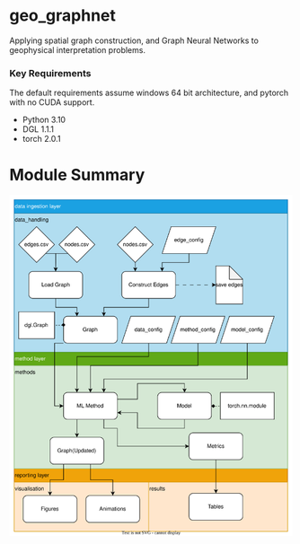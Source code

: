 # geo_graphnet
Applying spatial graph construction, and Graph Neural Networks to geophysical interpretation problems. 


### Key Requirements
The default requirements assume windows 64 bit architecture, and pytorch with no CUDA support.

- Python  3.10
- DGL 1.1.1
- torch 2.0.1


# Module Summary

![An Evolving map of the module.](./docs/Module_Structure.drawio.svg)
